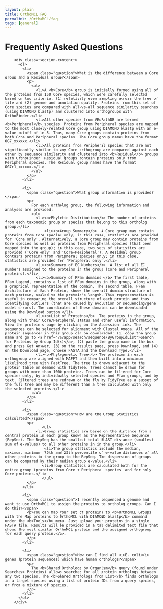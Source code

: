 ```yaml
---
layout: plain
title: OrthoMCL FAQ
permalink: /OrthoMCL/faq
tags: [general]
---
```

<h1>Frequently Asked Questions</h1>

<div class="static-content">

        <div class="section-content">
          <ol>
            <li>
              <span class="question">What is the difference between a Core group and a Residual group?</span>
              <p>
                <ul>
                  <li>A <b>Core</b> group is initially formed using all of the proteins from 150 Core species, which were carefully selected based on two criteria: (1) relatively even sampling across the tree of life and (2) genome and annotation quality. Proteins from this set of Core species are compared with all-vs-all sequence similarity searches (using DIAMOND blastp) and clustered into orthogroups with OrthoFinder.</li>
                  <li>All other species from VEuPathDB are termed <b>Peripheral</b> species. Proteins from Peripheral species are mapped to the most closely-related Core group using DIAMOND blastp with an e-value cutoff of 1e-5. Thus, many Core groups contain proteins from both Core and Peripheral species. The Core group names have the format OG7_xxxxxx.</li>
                  <li>All proteins from Peripheral species that are not significantly similar to any Core orthogroup are compared against each other by sequence similarity and clustered into <b>Residual</b> groups with OrthoFinder. Residual groups contain proteins only from Peripheral species. The Residual group names have the format OG7r1_xxxxxx.</li>
                </ul>
              </p>
            </li>

            <li>
              <span class="question">What group information is provided?</span>
              <p>
                For each ortholog group, the following information and analyses are provided:
                <ul>
                  <li><b>Phyletic Distribution</b> The number of proteins from each taxonomic group or species that belong to this ortholog group.</li>
		              <li><b>Group Summary</b>  A Core group may contain proteins from Core species only; in this case, statistics are provided for 'Core only'. Alternatively, a Core group may contain proteins from Core species as well as proteins from Peripheral species (that been mapped into the group); in this case, two sets of statistics are provided ('Core only' and 'Core+Peripheral'). A Residual group contains proteins from Peripheral species only; in this case, statistics are provided for 'Peripheral only'.</li>
                  <li><b>Summary of EC Numbers</b>  A list of all EC numbers assigned to the proteins in the group (Core and Peripheral proteins).</li>
                  <li><b>Summary of PFam domains </b> The first table, PFam Legend, contains a list of PFam domains in the group, along with a graphical representation of the domain. The second table, PFam Architecture of Each Protein, shows the overall domain structure of each protein, scaled to the protein's length. This representation is useful in comparing the overall structure of each protein and thus identifying outliers (that are caused by evolution or sequencing/gene model errors). The coordinates of these domains can be downloaded using the Download button.</li>
                  <li><b>List of Proteins</b>  The proteins in the group, along with their Core/Peripheral status and other useful information. View the protein's page by clicking on the Accession link. The sequences can be selected for alignment with Clustal Omega. All of the protein sequences in this group can be downloaded: (1) copy the group name and go to <a href="/a/app/search/sequence/ByGroupIdList">Search for Proteins by Group Id(s)</a>, (2) paste the group name in the box and press Get Answer, (3) on the results page, press Download, and (4) on the Download page, choose FASTA and the Download Type.</li>
                  <li><b>Phylogenetic Tree</b> The proteins in each orthogroup are aligned with MAFFT and then built into a maximum likelihood tree with FastTree. The tree is drawn adjacent to the protein table on demand with TidyTree. Trees cannot be drawn for groups with more than 1000 proteins. Trees can be filtered for Core species only, by individually selected species and Pfam groups, and by text. Filtered trees are redrawn on the fly by TidyTree as a subset of the full tree and may be different than a tree calculated with only the selected proteins.</li>
                </ul>
              </p>
            </li>

            <li>
              <span class="question">How are the Group Statistics calculated?</span>
              <p>
		             <ul>
                  <li>Group statistics are based on the distance from a central protein in each group known as the Representative Sequence (RepSeq). The RepSeq has the smallest total BLAST distance (smallest sum of e-values) to all other proteins in in the group.</li>
		              <li>The group statistics include the median, maximum, minimum, 75th and 25th percentile of e-value distances of all other proteins in the group to the RepSeq. The dispersion of groups can be compared by their median group e-value.</li>
		             <li>Group statistics are calculated both for the entire group (proteins from Core + Peripheral species) and for only Core proteins.</li>
		             </ul>
              </p>
            </li>

            <li>
              <span class="question">I recently sequenced a genome and want to use OrthoMCL to assign the proteins to ortholog groups. Can I do this?</span>
              <p>You can map your set of proteins to <b>OrthoMCL Groups with the Map proteins to OrthoMCL with DIAMOND blastp</b> command under the <b>Tools</b> menu. Just upload your proteins in a single FASTA file. Results will be provided in a tab delimited text file that shows the most similar OrthoMCL protein and the assigned orthogroup for each query protein.</a>.
              </p>
            </li>

            <li>
              <span class="question">How can I find all <i>E. coli</i> genes (protein sequences) which have human orthologs?</span>
              <p>
                The <b>Shared Orthologs by Organism</b> query (found under Searches> Proteins) allows searches for all protein orthologs between any two species. The <b>Shared Orthologs from List</b> finds orthologs in a target species using a list of protein IDs from a query species, or from a mixture of species. 
              </p>
            </li>
          </ol>
        </div>
</div>
